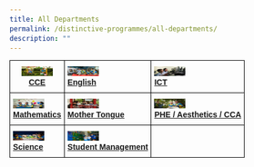 ```yaml
---
title: All Departments
permalink: /distinctive-programmes/all-departments/
description: ""
---
```

<style type="text/css">
.tg  {border-collapse:collapse;border-spacing:0;}
.tg td{border-color:black;border-style:solid;border-width:1px;font-family:Arial, sans-serif;font-size:14px;
  overflow:hidden;padding:10px 5px;word-break:normal;}
.tg th{border-color:black;border-style:solid;border-width:1px;font-family:Arial, sans-serif;font-size:14px;
  font-weight:normal;overflow:hidden;padding:10px 5px;word-break:normal;}
.tg .tg-baqh{text-align:center;vertical-align:top}
.tg .tg-0lax{text-align:left;vertical-align:top}
</style>
<table class="tg">
<thead>
  <tr>
    <th class="tg-baqh"><a href="/distinctive-programmes/all-departments/cce"><img src="/images/YZPS22_0012.jpeg" alt="Image" width="55" height="17"></A><br><span style="font-weight:bold"><a href="/distinctive-programmes/all-departments/cce">CCE</a></span></th>
    <th class="tg-0lax"><a href="/distinctive-programmes/all-departments/english"><img src="/images/YZPS22_0070.jpeg" alt="Image" width="55" height="17"></A><br><span style="font-weight:bold"><a href="/distinctive-programmes/all-departments/english">English</a></span></th>
    <th class="tg-0lax"><a href="/distinctive-programmes/all-departments/ict"><img src="/images/YZPS22_0105.jpeg" alt="Image" width="55" height="17"></A><br><span style="font-weight:bold"><a href="/distinctive-programmes/all-departments/ict">ICT</a></span></th>
  </tr>
</thead>
<tbody>
  <tr>
    <td class="tg-0lax"><a href="/distinctive-programmes/all-departments/mathematics"><img src="/images/YZPS22_0086.jpeg" alt="Image" width="55" height="17"></A><br><span style="font-weight:bold"><a href="/distinctive-programmes/all-departments/cce">Mathematics</a></span></td>
    <td class="tg-0lax"><a href="/distinctive-programmes/all-departments/mother-tongue"><img src="/images/YZPS22_0062.jpeg" alt="Image" width="55" height="17"></A><br><span style="font-weight:bold"><a href="/distinctive-programmes/all-departments/mother-tongue/chinese-language/">Mother Tongue</a></span></td>
    <td class="tg-0lax"><a href="/distinctive-programmes/all-departments/phe-aesthetics-cca"><img src="/images/YZPS22_0031.jpeg" alt="Image" width="55" height="17"></A><br><span style="font-weight:bold"><a href="/distinctive-programmes/all-departments/phe-aesthetics-cca">PHE / Aesthetics / CCA</a></span></td>
  </tr>
  <tr>
    <td class="tg-0lax"><a href="/distinctive-programmes/all-departments/science"><img src="/images/YZPS22_0102.jpeg" alt="Image" width="55" height="17"></A><br><span style="font-weight:bold"><a href="/distinctive-programmes/all-departments/science">Science</a></span></td>
    <td class="tg-0lax"><a href="/distinctive-programmes/all-departments/student-management"><img src="/images/YZPS22_0050.jpeg" alt="Image" width="55" height="17"></A><br><span style="font-weight:bold"><a href="/distinctive-programmes/all-departments/student-management">Student Management</a></span></td>
    <td class="tg-0lax"></td>
  </tr>
</tbody>
</table>